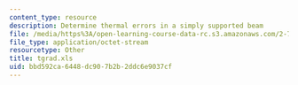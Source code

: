 ```yaml
---
content_type: resource
description: Determine thermal errors in a simply supported beam
file: /media/https%3A/open-learning-course-data-rc.s3.amazonaws.com/2-75-precision-machine-design-fall-2001/bbd592ca6448dc907b2b2ddc6e9037cf_tgrad.xls
file_type: application/octet-stream
resourcetype: Other
title: tgrad.xls
uid: bbd592ca-6448-dc90-7b2b-2ddc6e9037cf
---
```

